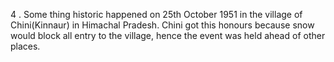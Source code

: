 4 . Some thing historic happened on 25th October 1951 in the village of
Chini(Kinnaur) in
Himachal Pradesh. Chini got this honours because snow would block all
entry to the village, hence the event was held ahead of other places.
